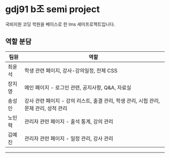 # gdj91 b조 semi project

국비지원 코딩 학원을 베이스로 한 lms 세미프로젝트입니다.

## 역할 분담

| 팀원  | 역할                           |
|-------------|-----------------------------------|
| 최윤석     | 학생 관련 페이지, 강사-강의일정, 전체 CSS    |
| 장지영    | 메인 페이지 - 로그인 관련, 공지사항, Q&A, 자료실          |
| 송성인      | 강사 관련 페이지 - 강의 리스트, 출결 관리, 학생 관리, 시험 관리, 문제 관리, 성적 관리          |
| 노민혁   | 관리자 관련 페이지 - 출석 통계, 강의 관리 |
| 김예진    | 관리자 관련 페이지 - 일정 관리, 강사 관리            |
---
